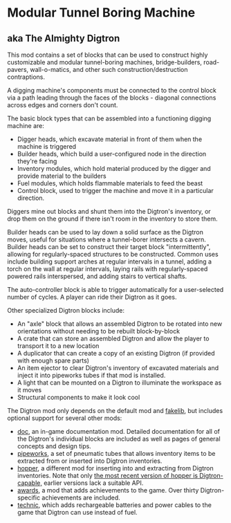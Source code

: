 # Modular Tunnel Boring Machine
## aka The Almighty Digtron


This mod contains a set of blocks that can be used to construct highly customizable and modular tunnel-boring machines, bridge-builders, road-pavers, wall-o-matics, and other such construction/destruction contraptions.

A digging machine's components must be connected to the control block via a path leading through the faces of the blocks - diagonal connections across edges and corners don't count. 

The basic block types that can be assembled into a functioning digging machine are:

* Digger heads, which excavate material in front of them when the machine is triggered
* Builder heads, which build a user-configured node in the direction they're facing
* Inventory modules, which hold material produced by the digger and provide material to the builders
* Fuel modules, which holds flammable materials to feed the beast
* Control block, used to trigger the machine and move it in a particular direction.

Diggers mine out blocks and shunt them into the Digtron's inventory, or drop them on the ground if there isn't room in the inventory to store them.

Builder heads can be used to lay down a solid surface as the Digtron moves, useful for situations where a tunnel-borer intersects a cavern. Builder heads can be set to construct their target block "intermittently", allowing for regularly-spaced structures to be constructed. Common uses include building support arches at regular intervals in a tunnel, adding a torch on the wall at regular intervals, laying rails with regularly-spaced powered rails interspersed, and adding stairs to vertical shafts.

The auto-controller block is able to trigger automatically for a user-selected number of cycles. A player can ride their Digtron as it goes.

Other specialized Digtron blocks include:

* An "axle" block that allows an assembled Digtron to be rotated into new orientations without needing to be rebuilt block-by-block
* A crate that can store an assembled Digtron and allow the player to transport it to a new location
* A duplicator that can create a copy of an existing Digtron (if provided with enough spare parts)
* An item ejector to clear Digtron's inventory of excavated materials and inject it into pipeworks tubes if that mod is installed.
* A light that can be mounted on a Digtron to illuminate the workspace as it moves
* Structural components to make it look cool

The Digtron mod only depends on the default mod and [fakelib](https://content.minetest.net/packages/OgelGames/fakelib/), but includes optional support for several other mods:

* [doc](https://forum.minetest.net/viewtopic.php?t=15912), an in-game documentation mod. Detailed documentation for all of the Digtron's individual blocks are included as well as pages of general concepts and design tips.
* [pipeworks](https://forum.minetest.net/viewtopic.php?id=2155), a set of pneumatic tubes that allows inventory items to be extracted from or inserted into Digtron inventories.
* [hopper](https://forum.minetest.net/viewtopic.php?&t=12379), a different mod for inserting into and extracting from Digtron inventories. Note that only [the most recent version of hopper is Digtron-capable,](https://github.com/minetest-mods/hopper) earlier versions lack a suitable API.
* [awards](https://forum.minetest.net/viewtopic.php?&t=4870), a mod that adds achievements to the game. Over thirty Digtron-specific achievements are included.
* [technic](https://forum.minetest.net/viewtopic.php?f=11&t=2538), which adds rechargeable batteries and power cables to the game that Digtron can use instead of fuel.
